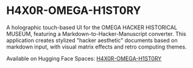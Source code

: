 # H4X0R-OMEGA-H1ST0RY

A holographic touch-based UI for the OMEGA HACKER HISTORICAL MUSEUM, featuring a Markdown-to-Hacker-Manuscript converter. This application creates stylized "hacker aesthetic" documents based on markdown input, with visual matrix effects and retro computing themes.

Available on Hugging Face Spaces: [H4X0R-OMEGA-H1ST0RY](https://huggingface.co/spaces/btc-c0der/H4X0R-OMEGA-H1ST0RY) 